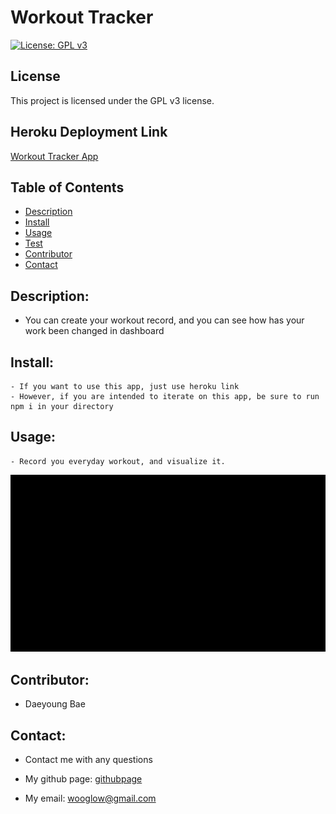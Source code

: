 # Workout Tracker

  [![License: GPL v3](https://img.shields.io/badge/License-GPLv3-blue.svg)](https://www.gnu.org/licenses/gpl-3.0)
  
## License
  
  This project is licensed under the GPL v3 license.
  
## Heroku Deployment Link
  
  [Workout Tracker App]()
  

## Table of Contents
- [Description](#description)
- [Install](#install)
- [Usage](#usage)
- [Test](#test)
- [Contributor](#contributor)
- [Contact](#contact)


## Description: 
- You can create your workout record, and you can see how has your work been changed in dashboard

## Install:
    - If you want to use this app, just use heroku link
    - However, if you are intended to iterate on this app, be sure to run npm i in your directory

## Usage: 
    - Record you everyday workout, and visualize it.
![usagevideo](./assets/workout-tracker-trial-video.gif)

## Contributor:  
- Daeyoung Bae 

## Contact:
- Contact me with any questions
- My github page: [githubpage](https://github.com/wooglow)

- My email: wooglow@gmail.com

